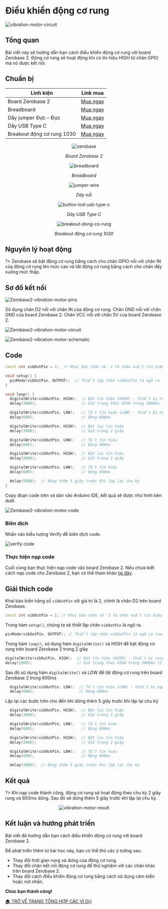 <br>
<br>
<br>

# Điều khiển động cơ rung

![vibration-motor-circuit](https://cdn.chipstack.vn/zerobase2/vibration-motor/vibration-motor-circuit.png)

## Tổng quan

Bài viết này sẽ hướng dẫn bạn cách điều khiển động cơ rung với board Zerobase 2. Động cơ rung sẽ hoạt động khi có tín hiệu HIGH từ chân GPIO mà nó được kết nối.

## Chuẩn bị

| Linh kiện |  Link mua |
| --- | --- |
| Board Zerobase 2 |[Mua ngay](https://chipstack.vn/san-pham/zerobase-2/) |
| Breadboard |[Mua ngay](https://chipstack.vn/san-pham/breadboard-830-lo/) |
| Dây jumper Đực – Đực | [Mua ngay](https://chipstack.vn/san-pham/day-jumper-duc-duc/) |
| Dây USB Type C |[Mua ngay](https://chipstack.vn/san-pham/day-usb-type-c-1m/) |
| Breakout động cơ rung 1030 | [Mua ngay](https://chipstack.vn/san-pham/breakout-dong-co-rung/) |

<div align="center">
    <img src="https://cdn.chipstack.vn/default/zerobase2-overview.png" alt="zerobase">
    <p><em>Board Zerobase 2</em></p>
</div>

<div align="center">
    <img src="https://cdn.chipstack.vn/default/breadboard.png" alt="breadboard">
    <p><em>Breadboard</em></p>
</div>

<div align="center">
    <img src="https://cdn.chipstack.vn/default/jumper-wire.png" alt="jumper-wire">
    <p><em>Dây nối</em></p>
</div>

<div align="center">
    <img src="https://cdn.chipstack.vn/default/usb-type-c.jpg" alt="button-lcd-usb-type-c">
    <p><em>Dây USB Type C</em></p>
</div>

<div align="center">
    <img src="https://cdn.chipstack.vn/vibration-motor/breakout-dong-co-rung.png" alt="breakout-dong-co-rung">
    <p><em>Breakout động cơ rung 1030</em></p>
</div>

## Nguyên lý hoạt động

?> Zerobase sẽ bật động cơ rung bằng cách cho chân GPIO nối với chân IN của động cơ rung lên mức cao và tắt động cơ rung bằng cách cho chân đấy xuống mức thấp.

## Sơ đồ kết nối

![Zerobase2-vibration-motor-pins](https://cdn.chipstack.vn/zerobase2/vibration-motor/vibration-motor-pins.png)

Sử dụng chân D2 nối với chân IN của động cơ rung. Chân GND nối với chân GND của board Zerobase 2. Chân VCC nối với chân 5V của board Zerobase 2.

![Zerobase2-vibration-motor-circuit](https://cdn.chipstack.vn/zerobase2/vibration-motor/vibration-motor-circuit.jpg)

![Zerobase2-vibration-motor-schematic](https://cdn.chipstack.vn/zerobase2/vibration-motor/vibration-motor-schematic.png)

## Code

```cpp
const int vibOutPin = 2;  // Khai báo chân số 2 là chân xuất tín hiệu (cho motor rung)

void setup() {
  pinMode(vibOutPin, OUTPUT);  // Thiết lập chân vibOutPin là ngõ ra (output)
}

void loop() {
  digitalWrite(vibOutPin, HIGH);  // Bật tín hiệu (HIGH) - thiết bị rung hoạt động
  delay(2000);                    // Giữ trạng thái HIGH trong 2000ms (2 giây)

  digitalWrite(vibOutPin, LOW);   // Tắt tín hiệu (LOW) - thiết bị ngừng rung
  delay(600);                     // Dừng 600ms

  digitalWrite(vibOutPin, HIGH);  // Bật lại tín hiệu
  delay(2000);                    // Giữ trong 2 giây

  digitalWrite(vibOutPin, LOW);   // Tắt tín hiệu
  delay(600);                     // Dừng 600ms

  digitalWrite(vibOutPin, HIGH);  // Bật lại tín hiệu
  delay(2000);                    // Giữ trong 2 giây

  digitalWrite(vibOutPin, LOW);   // Tắt tín hiệu
  delay(600);                     // Dừng 600ms

  delay(5000);  // Dừng thêm 5 giây trước khi lặp lại chu kỳ
}
```

Copy đoạn code trên và dán vào Arduino IDE, kết quả sẽ được như hình bên dưới.

![Zerobase2-vibration-motor-code](https://cdn.chipstack.vn/zerobase2/vibration-motor/vibration-motor-code.png)

### Biên dịch

Nhấn vào biểu tượng Verify để biên dịch code.

![verify-code](https://cdn.chipstack.vn/default/verify-code.png "verify-code]")

### Thực hiện nạp code
Cuối cùng bạn thực hiện nạp code vào board Zerobase 2. Nếu chưa biết cách nạp code cho Zerobase 2, bạn có thể tham khảo [tại đây](https://zerobase.chipstack.vn/#/vi/zerobase-2/quickstart).

## Giải thích code

Khai báo biến hằng số `vibOutPin` với giá trị là 2, chính là chân D2 trên board Zerobase.

```cpp
const int vibOutPin = 2; // Khai báo chân số 2 là chân xuất tín hiệu (cho motor rung)
```

Trong hàm `setup()`, chúng ta sẽ thiết lập chân `vibOutPin` là ngõ ra.

```cpp
pinMode(vibOutPin, OUTPUT); // Thiết lập chân vibOutPin là ngõ ra (output)
```

Trong hàm `loop()`, sử dụng hàm `digitalWrite()` và HIGH để bật động cơ rung trên board Zerobase 2 trong 2 giây
```cpp
digitalWrite(vibOutPin, HIGH);  // Bật tín hiệu (HIGH) - thiết bị rung hoạt động
delay(2000);                    // Giữ trạng thái HIGH trong 2000ms (2 giây)
```

Sau đó sử dụng hàm `digitalWrite()` và LOW để tắt động cơ rung trên board Zerobase 2 trong 600ms
```cpp
  digitalWrite(vibOutPin, LOW);  // Tắt tín hiệu (LOW) - thiết bị ngừng rung
  delay(600);                    // Dừng 600ms
```

Lặp lại các bước trên cho đến khi dừng thêm 5 giây trước khi lặp lại chu kỳ

```cpp
  digitalWrite(vibOutPin, HIGH);  // Bật lại tín hiệu
  delay(2000);                    // Giữ trong 2 giây

  digitalWrite(vibOutPin, LOW);   // Tắt tín hiệu
  delay(600);                     // Dừng 600ms

  digitalWrite(vibOutPin, HIGH);  // Bật lại tín hiệu
  delay(2000);                    // Giữ trong 2 giây

  digitalWrite(vibOutPin, LOW);   // Tắt tín hiệu
  delay(600);                     // Dừng 600ms

  delay(5000);  // Dừng thêm 5 giây trước khi lặp lại chu kỳ
```

## Kết quả

?> Khi nạp code thành công, động cơ rung sẽ hoạt động theo chu kỳ 2 giây rung và 600ms dừng. Sau đó sẽ dừng thêm 5 giây trước khi lặp lại chu kỳ.

<div align="center">
    <img src="https://cdn.chipstack.vn/zerobase2/vibration-motor/vibration-motor-result.gif" alt="vibration-motor-result">
</div>

## Kết luận và hướng phát triển

Bài viết đã hướng dẫn bạn cách điều khiển động cơ rung với board Zerobase 2.

Để phát triển thêm từ bài học này, bạn có thể thử các ý tưởng sau:

- Thay đổi thời gian rung và dừng của động cơ rung.
- Thay đổi chân kết nối động cơ rung để thử nghiệm với các chân khác trên board Zerobase 2.
- Thay đổi cách điều khiển động cơ rung bằng cách sử dụng cảm biến hoặc nút nhấn.

**Chúc bạn thành công!**

[🏠 TRỞ VỀ TRANG TỔNG HỢP CÁC VÍ DỤ](vi/zerobase-2/examples.md)



